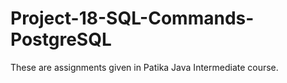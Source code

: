 # Project-18-SQL-Commands-PostgreSQL
These are assignments given in Patika Java Intermediate course.

